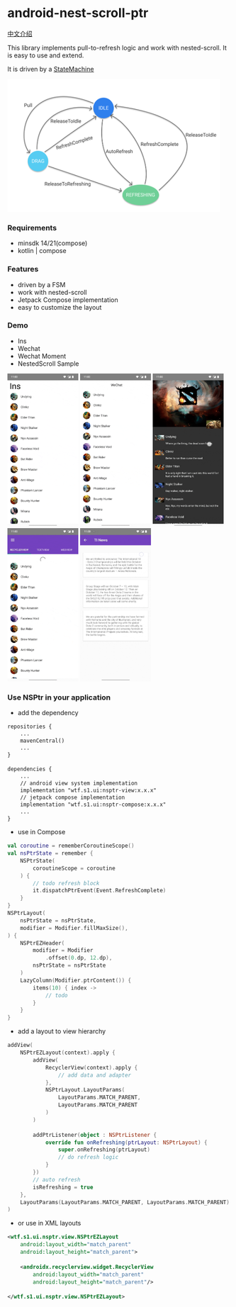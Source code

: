 # android-nest-scroll-ptr

[中文介绍](https://github.com/s1rius/android-nest-scroll-ptr/blob/master/README_CN.md)

This library implements pull-to-refresh logic and work with nested-scroll. It is easy to use and extend.

It is driven by a [StateMachine](https://github.com/Tinder/StateMachine)

<img src="images/transition.png" width="480" height="300" />

### Requirements

- minsdk 14/21(compose)
- kotlin | compose

### Features

- driven by a FSM
- work with nested-scroll
- Jetpack Compose implementation
- easy to customize the layout


### Demo

- Ins
- Wechat
- Wechat Moment
- NestedScroll Sample

<div>

<img src="images/ins.gif" width="160" height="346" />
<img src="images/wechat.gif" width="160" height="346" />
<img src="images/moment.gif" width="160" height="346" />
<img src="images/tab.gif" width="160" height="346" />
<img src="images/nestedscroll.gif" width="160" height="346" />
	
</div>	

### Use NSPtr in your application

- add the dependency

```
repositories {
    ...
    mavenCentral()
    ...
}

dependencies {
    ...
    // android view system implementation
    implementation "wtf.s1.ui:nsptr-view:x.x.x"
    // jetpack compose implementation
    implementation "wtf.s1.ui:nsptr-compose:x.x.x"
    ...
}
```

- use in Compose

```kotlin
val coroutine = rememberCoroutineScope()
val nsPtrState = remember {
    NSPtrState(
        coroutineScope = coroutine
    ) {
        // todo refresh block
        it.dispatchPtrEvent(Event.RefreshComplete)
    }
}
NSPtrLayout(
    nsPtrState = nsPtrState,
    modifier = Modifier.fillMaxSize(),
) {
    NSPtrEZHeader(
        modifier = Modifier
            .offset(0.dp, 12.dp),
        nsPtrState = nsPtrState
    )
    LazyColumn(Modifier.ptrContent()) {
        items(10) { index ->
            // todo
        }
    }
}
```

- add a layout to view hierarchy

```kotlin
addView(
    NSPtrEZLayout(context).apply {
        addView(
            RecyclerView(context).apply {
                // add data and adapter
            },
            NSPtrLayout.LayoutParams(
                LayoutParams.MATCH_PARENT, 
                LayoutParams.MATCH_PARENT
            )
        )

        addPtrListener(object : NSPtrListener {
            override fun onRefreshing(ptrLayout: NSPtrLayout) {
                super.onRefreshing(ptrLayout)
                // do refresh logic
            }
        })
		// auto refresh
		isRefreshing = true
    },
    LayoutParams(LayoutParams.MATCH_PARENT, LayoutParams.MATCH_PARENT)
)
```

- or use in XML layouts

```xml
<wtf.s1.ui.nsptr.view.NSPtrEZLayout
    android:layout_width="match_parent"
    android:layout_height="match_parent">

    <androidx.recyclerview.widget.RecyclerView
        android:layout_width="match_parent"
        android:layout_height="match_parent"/>

</wtf.s1.ui.nsptr.view.NSPtrEZLayout>
```